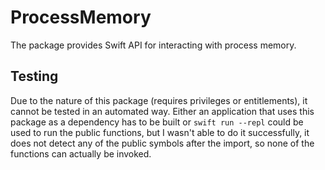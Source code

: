 # ProcessMemory

The package provides Swift API for interacting with process memory.

## Testing

Due to the nature of this package (requires privileges or entitlements),
it cannot be tested in an automated way. Either an application that
uses this package as a dependency has to be built or `swift run --repl`
could be used to run the public functions, but I wasn't able to do it
successfully, it does not detect any of the public symbols after the
import, so none of the functions can actually be invoked.
